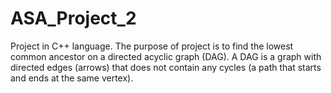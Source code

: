 # ASA_Project_2
Project in C++ language. The purpose of project is to find the lowest common ancestor on a directed acyclic graph (DAG). A DAG is a graph with directed edges (arrows) that does not contain any cycles (a path that starts and ends at the same vertex).
